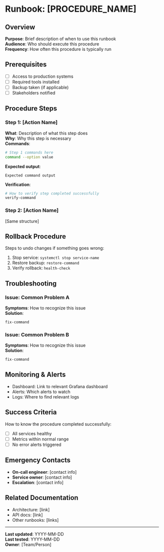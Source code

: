 # Runbook: [PROCEDURE_NAME]

## Overview
**Purpose**: Brief description of when to use this runbook  
**Audience**: Who should execute this procedure  
**Frequency**: How often this procedure is typically run  

## Prerequisites
- [ ] Access to production systems
- [ ] Required tools installed
- [ ] Backup taken (if applicable)
- [ ] Stakeholders notified

## Procedure Steps

### Step 1: [Action Name]
**What**: Description of what this step does  
**Why**: Why this step is necessary  
**Commands**:
```bash
# Step 1 commands here
command --option value
```
**Expected output**:
```
Expected command output
```
**Verification**:
```bash
# How to verify step completed successfully
verify-command
```

### Step 2: [Action Name]
[Same structure]

## Rollback Procedure
Steps to undo changes if something goes wrong:

1. Stop service: `systemctl stop service-name`
2. Restore backup: `restore-command`
3. Verify rollback: `health-check`

## Troubleshooting

### Issue: Common Problem A
**Symptoms**: How to recognize this issue  
**Solution**: 
```bash
fix-command
```

### Issue: Common Problem B
**Symptoms**: How to recognize this issue  
**Solution**: 
```bash
fix-command
```

## Monitoring & Alerts
- Dashboard: Link to relevant Grafana dashboard
- Alerts: Which alerts to watch
- Logs: Where to find relevant logs

## Success Criteria
How to know the procedure completed successfully:
- [ ] All services healthy
- [ ] Metrics within normal range
- [ ] No error alerts triggered

## Emergency Contacts
- **On-call engineer**: [contact info]
- **Service owner**: [contact info]
- **Escalation**: [contact info]

## Related Documentation
- Architecture: [link]
- API docs: [link]
- Other runbooks: [links]

---
**Last updated**: YYYY-MM-DD  
**Last tested**: YYYY-MM-DD  
**Owner**: [Team/Person]